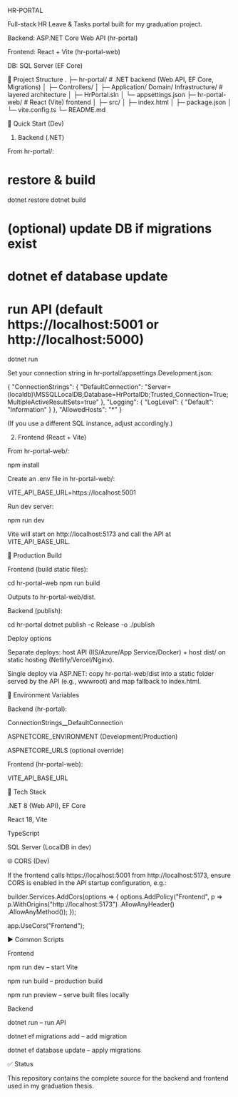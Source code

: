 HR-PORTAL

Full-stack HR Leave & Tasks portal built for my graduation project.

Backend: ASP.NET Core Web API (hr-portal)

Frontend: React + Vite (hr-portal-web)

DB: SQL Server (EF Core)

📁 Project Structure
.
├─ hr-portal/               # .NET backend (Web API, EF Core, Migrations)
│  ├─ Controllers/
│  ├─ Application/ Domain/ Infrastructure/  # layered architecture
│  ├─ HrPortal.sln
│  └─ appsettings.json
├─ hr-portal-web/           # React (Vite) frontend
│  ├─ src/
│  ├─ index.html
│  ├─ package.json
│  └─ vite.config.ts
└─ README.md

🚀 Quick Start (Dev)
1) Backend (.NET)

From hr-portal/:

# restore & build
dotnet restore
dotnet build

# (optional) update DB if migrations exist
# dotnet ef database update

# run API (default https://localhost:5001 or http://localhost:5000)
dotnet run


Set your connection string in hr-portal/appsettings.Development.json:

{
  "ConnectionStrings": {
    "DefaultConnection": "Server=(localdb)\\MSSQLLocalDB;Database=HrPortalDb;Trusted_Connection=True;MultipleActiveResultSets=true"
  },
  "Logging": { "LogLevel": { "Default": "Information" } },
  "AllowedHosts": "*"
}


(If you use a different SQL instance, adjust accordingly.)

2) Frontend (React + Vite)

From hr-portal-web/:

npm install


Create an .env file in hr-portal-web/:

VITE_API_BASE_URL=https://localhost:5001


Run dev server:

npm run dev


Vite will start on http://localhost:5173 and call the API at VITE_API_BASE_URL.

🔧 Production Build

Frontend (build static files):

cd hr-portal-web
npm run build


Outputs to hr-portal-web/dist.

Backend (publish):

cd hr-portal
dotnet publish -c Release -o ./publish

Deploy options

Separate deploys: host API (IIS/Azure/App Service/Docker) + host dist/ on static hosting (Netlify/Vercel/Nginx).

Single deploy via ASP.NET: copy hr-portal-web/dist into a static folder served by the API (e.g., wwwroot) and map fallback to index.html.

🔐 Environment Variables

Backend (hr-portal):

ConnectionStrings__DefaultConnection

ASPNETCORE_ENVIRONMENT (Development/Production)

ASPNETCORE_URLS (optional override)

Frontend (hr-portal-web):

VITE_API_BASE_URL

🧰 Tech Stack

.NET 8 (Web API), EF Core

React 18, Vite

TypeScript

SQL Server (LocalDB in dev)

🌐 CORS (Dev)

If the frontend calls https://localhost:5001 from http://localhost:5173, ensure CORS is enabled in the API startup configuration, e.g.:

builder.Services.AddCors(options =>
{
    options.AddPolicy("Frontend", p =>
        p.WithOrigins("http://localhost:5173")
         .AllowAnyHeader()
         .AllowAnyMethod());
});

app.UseCors("Frontend");

▶️ Common Scripts

Frontend

npm run dev – start Vite

npm run build – production build

npm run preview – serve built files locally

Backend

dotnet run – run API

dotnet ef migrations add <Name> – add migration

dotnet ef database update – apply migrations

✅ Status

This repository contains the complete source for the backend and frontend used in my graduation thesis.